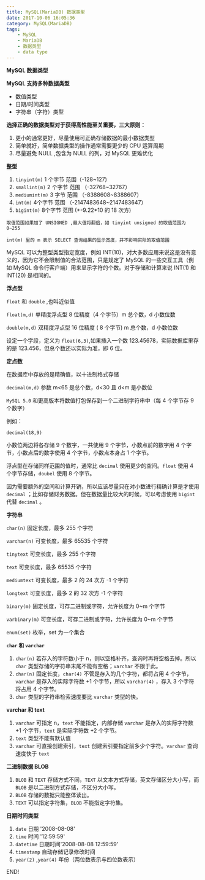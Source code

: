 ```yaml
---
title: MySQL(MariaDB) 数据类型
date: 2017-10-06 16:05:36
category: MySQL(MariaDB)
tags:
	- MySQL
	- MariaDB
	- 数据类型
	- data type
---
```


**MySQL 数据类型**

**MySQL 支持多种数据类型**

* 数值类型
* 日期/时间类型
* 字符串（字符）类型

**选择正确的数据类型对于获得高性能至关重要，三大原则：**

1. 更小的通常更好，尽量使用可正确存储数据的最小数据类型
2. 简单就好，简单数据类型的操作通常需要更少的 CPU 运算周期
3. 尽量避免 NULL  ,包含为 NULL 的列，对 MySQL 更难优化



**整型**

1. `tinyint(m)` 1 个字节 范围（-128~127)	
2. `smallint(m)` 2 个字节 范围 （-32768~32767）
3. `mediumint(m)` 3 字节 范围 （-8388608~8388607）
4. `int(m)` 4个字节 范围 （-2147483648~2147483647）
5. `bigint(m)` 8个字节 范围 (+-9.22*10 的 18 次方)

`取值范围如果加了 UNSIGNED ,最大值将翻倍，如 tinyint unsigned 的取值范围为 0~255`

`int(m) 里的 m 表示 SELECT 查询结果的显示宽度，并不影响实际的取值范围`

MySQL 可以为整型类型指定宽度，例如 INT(10)，对大多数应用来说这是没有意义的，因为它不会限制值的合法范围，只是规定了 MySQL 的一些交互工具（例如 MySQL 命令行客户端）用来显示字符的个数。对于存储和计算来说 INT(1) 和 INT(20) 是相同的。

**浮点型**

`float` 和 `double` ,也叫近似值

`float(m,d)` 单精度浮点型 8 位精度（4 个字节）m 总个数，d 小数位数

`double(m,d)` 双精度浮点型 16 位精度 ( 8 个字节) m 总个数，d 小数位数

设定一个字段，定义为 `float(6,3)`,如果插入一个数 123.45678，实际数据库里存的是 123.456，但总个数还以实际为准，即 6 位。

**定点数**

在数据库中存放的是精确值，以十进制格式存储

`decimal(m,d)` 参数 m<65 是总个数，d<30 且 d<m 是小数位

`MySQL 5.0` 和更高版本将数值打包保存到一个二进制字符串中（每 4 个字节存 9 个数字）

例如：

```mysql
decimal(18,9)
```

小数位两边将各存储 9 个数字，一共使用 9 个字节，小数点前的数字用 4 个字节，小数点后的数字使用 4 个字节，小数点本身占 1 个字节。

浮点型在存储同样范围的值时，通常比 `decimal` 使用更少的空间。`float` 使用 4 个字节存储，`doubel` 使用 8 个字节。

因为需要额外的空间和计算开销，所以应该尽量只在对小数进行精确计算是才使用 `decimal` ；比如存储财务数据。但在数据量比较大的时候，可以考虑使用 `bigint` 代替 `decimal` 。

**字符串**

`char(n)` 固定长度，最多 255 个字符

`varchar(n)` 可变长度，最多 65535 个字符

`tinytext` 可变长度，最多 255 个字符

`text` 可变长度，最多 65535 个字符

`mediumtext` 可变长度，最多 2 的 24 次方 -1 个字符

`longtext` 可变长度，最多 2 的 32 次方 -1 个字符

`binary(m)` 固定长度，可存二进制或字符，允许长度为 0~m 个字节

`varbinary(m)` 可变长度，可存二进制或字符，允许长度为 0~m 个字节

`enum(set)` 枚举，set 为一个集合



**`char` 和 `varchar`**

1. `char(n)`  若存入的字符数小于 n，则以空格补齐，查询时再将空格去掉。所以 `char` 类型存储的字符串末尾不能有空格；`varchar` 不限于此。
2. `char(n)` 固定长度，`char(4)` 不管是存入的几个字符，都将占用 4 个字节，`varchar` 是存入的实际字符数 +1 个字节，所以 `varchar(4)` ，存入 3 个字符将占用 4 个字节。
3. `char` 类型的字符串检索速度要比 `varchar` 类型的快。



**varchar 和 text**

1. `varchar` 可指定 n，`text` 不能指定，内部存储 `varchar` 是存入的实际字符数 +1 个字节，`text` 是实际字符数 +2 个字节。
2. `text` 类型不能有默认值
3. `varchar` 可直接创建索引，`text` 创建索引要指定前多少个字符。`varchar` 查询速度快于 `text`



**二进制数据 BLOB**

1. `BLOB` 和 `TEXT` 存储方式不同，`TEXT` 以文本方式存储，英文存储区分大小写，而 `BLOB` 是以二进制方式存储，不区分大小写。
2. `BLOB` 存储的数据只能整体读出。
3. `TEXT` 可以指定字符集，`BLOB` 不能指定字符集。



**日期时间类型**

1. `date` 日期 '2008-08-08'
2. `time` 时间 '12:59:59'
3. `datetime` 日期时间'2008-08-08 12:59:59'
4. `timestamp` 自动存储记录修改时间
5. `year(2)` ,`year(4)` 年份（两位数表示与四位数表示）




END!
